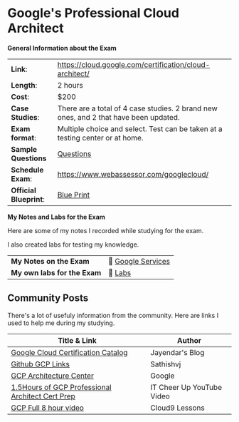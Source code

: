 # Google's Professional Cloud Architect

**General Information about the Exam**

|  |  |
|--|--|
| **Link**: | 	https://cloud.google.com/certification/cloud-architect/ |
| **Length**: | 2 hours |
| **Cost**: | $200
| **Case Studies**: | There are a total of 4 case studies. 2 brand new ones, and 2 that have been updated. |
| **Exam format**: | Multiple choice and select. Test can be taken at a testing center or at home. |
| **Sample Questions** | [Questions](https://cloud.google.com/certification/sample-questions/cloud-architect) |
| **Schedule Exam**: | https://www.webassessor.com/googlecloud/ |
| **Official Blueprint**: | [Blue Print](https://cloud.google.com/certification/guides/professional-cloud-architect)

**My Notes and Labs for the Exam**

Here are some of my notes I recorded while studying for the exam.

I also created labs for testing my knowledge.

|  |  |
|--|--|
| **My Notes on the Exam** | :notebook: [Google Services](./services) |
| **My own labs for the Exam** | :microscope: [Labs](./labs) |


## Community Posts

There's a lot of usefuly information from the community. Here are links I used to help me during my studying.

| Title & Link | Author |
| ------------ | ------ |
| [Google Cloud Certification Catalog](https://jayendrapatil.com/#Google_Cloud_Certification_Catalog) | Jayendar's Blog |
| [Github GCP Links](https://github.com/sathishvj/awesome-gcp-certifications) | Sathishvj |
| [GCP Architecture Center](https://cloud.google.com/solutions) | Google |
| [1.5Hours of GCP Professional Architect Cert Prep](https://www.youtube.com/watch?v=2DydzKPGlhI) | IT Cheer Up YouTube Video |
| [GCP Full 8 hour video](https://www.youtube.com/watch?v=MgNBh1vtncU) | Cloud9 Lessons |